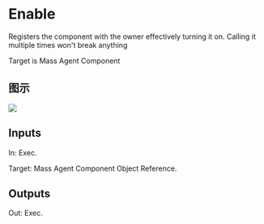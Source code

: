 # Enable

Registers the component with the owner effectively turning it on. Calling it multiple times won't break anything

Target is Mass Agent Component

## 图示

![]($-20221218-19460646.png)

## Inputs

In: Exec.

Target: Mass Agent Component Object Reference.  

## Outputs

Out: Exec.

